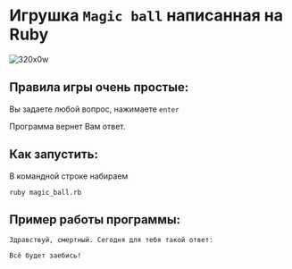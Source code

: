 # Игрушка `Magic ball` написанная на Ruby
![320x0w](https://user-images.githubusercontent.com/79259334/108494861-16162b80-72b9-11eb-80ce-61bfb8ba31c1.jpg)
## Правила игры очень простые:

Вы задаете любой вопрос, нажимаете `enter`

Программа вернет Вам ответ.

## Как запустить:
В командной строке набираем 
```
ruby magic_ball.rb
```

## Пример работы программы:
```
Здравствуй, смертный. Сегодня для тебя такой ответ:

Всё будет заебись!
```
